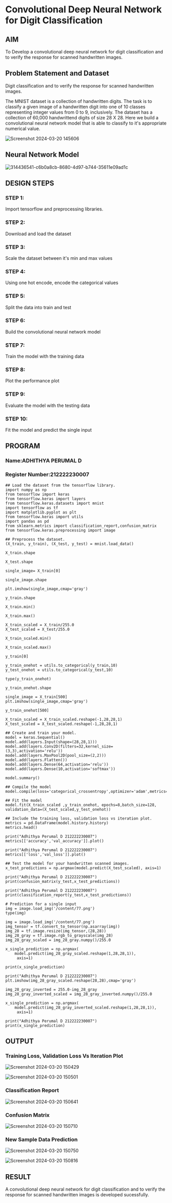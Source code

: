 # Convolutional Deep Neural Network for Digit Classification

## AIM
To Develop a convolutional deep neural network for digit classification and to verify the response for scanned handwritten images.

## Problem Statement and Dataset
Digit classification and to verify the response for scanned handwritten images.

The MNIST dataset is a collection of handwritten digits. The task is to classify a given image of a handwritten digit into one of 10 classes representing integer values from 0 to 9, inclusively. The dataset has a collection of 60,000 handwrittend digits of size 28 X 28. Here we build a convolutional neural network model that is able to classify to it's appropriate numerical value.

![Screenshot 2024-03-20 145606](https://github.com/Adhithya4116/mnist-classification/assets/118707079/e55e3f96-8070-4a76-9e35-5ec689b23ee9)

## Neural Network Model
![314436541-c6b0a8cb-8680-4d97-b744-35611e09ad1c](https://github.com/Adhithya4116/mnist-classification/assets/118707079/aaf365b0-104c-403d-b000-d995e28bc4a1)

## DESIGN STEPS

### STEP 1:
Import tensorflow and preprocessing libraries.
### STEP 2:
Download and load the dataset
### STEP 3:
Scale the dataset between it's min and max values
### STEP 4:
Using one hot encode, encode the categorical values
### STEP 5:
Split the data into train and test
### STEP 6:
Build the convolutional neural network model
### STEP 7:
Train the model with the training data
### STEP 8:
Plot the performance plot
### STEP 9:
Evaluate the model with the testing data
### STEP 10:
Fit the model and predict the single input

## PROGRAM

### Name:ADHITHYA PERUMAL D
### Register Number:212222230007
```
## Load the dataset from the tensorflow library.
import numpy as np
from tensorflow import keras
from tensorflow.keras import layers
from tensorflow.keras.datasets import mnist
import tensorflow as tf
import matplotlib.pyplot as plt
from tensorflow.keras import utils
import pandas as pd
from sklearn.metrics import classification_report,confusion_matrix
from tensorflow.keras.preprocessing import image

## Preprocess the dataset.
(X_train, y_train), (X_test, y_test) = mnist.load_data()
     
X_train.shape

X_test.shape

single_image= X_train[0]
     
single_image.shape

plt.imshow(single_image,cmap='gray')

y_train.shape

X_train.min()

X_train.max()

X_train_scaled = X_train/255.0
X_test_scaled = X_test/255.0

X_train_scaled.min()

X_train_scaled.max()

y_train[0]

y_train_onehot = utils.to_categorical(y_train,10)
y_test_onehot = utils.to_categorical(y_test,10)

type(y_train_onehot)

y_train_onehot.shape

single_image = X_train[500]
plt.imshow(single_image,cmap='gray')

y_train_onehot[500]

X_train_scaled = X_train_scaled.reshape(-1,28,28,1)
X_test_scaled = X_test_scaled.reshape(-1,28,28,1)

## Create and train your model.
model = keras.Sequential()
model.add(layers.Input(shape=(28,28,1)))
model.add(layers.Conv2D(filters=32,kernel_size=(3,3),activation='relu'))
model.add(layers.MaxPool2D(pool_size=(2,2)))
model.add(layers.Flatten())
model.add(layers.Dense(64,activation='relu'))
model.add(layers.Dense(10,activation='softmax'))

model.summary()

## Compile the model
model.compile(loss='categorical_crossentropy',optimizer='adam',metrics='accuracy')

## Fit the model    
model.fit(X_train_scaled ,y_train_onehot, epochs=8,batch_size=128, validation_data=(X_test_scaled,y_test_onehot))

## Include the training loss, validation loss vs iteration plot.
metrics = pd.DataFrame(model.history.history)
metrics.head()

print("Adhithya Perumal D 212222230007")
metrics[['accuracy','val_accuracy']].plot()

print("Adhithya Perumal D 212222230007")
metrics[['loss','val_loss']].plot()

## Test the model for your handwritten scanned images.
x_test_predictions = np.argmax(model.predict(X_test_scaled), axis=1)

print("Adhithya Perumal D 212222230007")
print(confusion_matrix(y_test,x_test_predictions))

print("Adhithya Perumal D 212222230007")
print(classification_report(y_test,x_test_predictions))

# Prediction for a single input
img = image.load_img('/content/77.png')
type(img)

img = image.load_img('/content/77.png')
img_tensor = tf.convert_to_tensor(np.asarray(img))
img_28 = tf.image.resize(img_tensor,(28,28))
img_28_gray = tf.image.rgb_to_grayscale(img_28)
img_28_gray_scaled = img_28_gray.numpy()/255.0
     
x_single_prediction = np.argmax(
    model.predict(img_28_gray_scaled.reshape(1,28,28,1)),
     axis=1)

print(x_single_prediction)

print("Adhithya Perumal D 212222230007")
plt.imshow(img_28_gray_scaled.reshape(28,28),cmap='gray')

img_28_gray_inverted = 255.0-img_28_gray
img_28_gray_inverted_scaled = img_28_gray_inverted.numpy()/255.0
     
x_single_prediction = np.argmax(
    model.predict(img_28_gray_inverted_scaled.reshape(1,28,28,1)),
     axis=1)

print("Adhithya Perumal D 212222230007")
print(x_single_prediction)
```

## OUTPUT

### Training Loss, Validation Loss Vs Iteration Plot
![Screenshot 2024-03-20 150429](https://github.com/Adhithya4116/mnist-classification/assets/118707079/00302a63-c998-4a8b-978f-bb873e642fcb)

![Screenshot 2024-03-20 150501](https://github.com/Adhithya4116/mnist-classification/assets/118707079/341ab690-f079-48d8-9235-d329920edf4a)


### Classification Report
![Screenshot 2024-03-20 150641](https://github.com/Adhithya4116/mnist-classification/assets/118707079/e285a89d-bba1-4186-b483-841208d5a4cc)


### Confusion Matrix
![Screenshot 2024-03-20 150710](https://github.com/Adhithya4116/mnist-classification/assets/118707079/28319b55-0b71-4996-a544-cc190c7800ed)


### New Sample Data Prediction
![Screenshot 2024-03-20 150750](https://github.com/Adhithya4116/mnist-classification/assets/118707079/758741a8-212e-4bed-a11e-77733776d43b)

![Screenshot 2024-03-20 150816](https://github.com/Adhithya4116/mnist-classification/assets/118707079/9d635b4b-70ff-4221-a9e9-11a31602fb0e)


## RESULT
A convolutional deep neural network for digit classification and to verify the response for scanned handwritten images is developed sucessfully.
